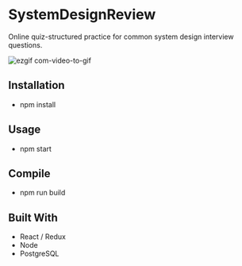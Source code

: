 # SystemDesignReview

Online quiz-structured practice for common system design interview questions.

![ezgif com-video-to-gif](https://user-images.githubusercontent.com/27310187/37071326-d81a050a-2170-11e8-8d4d-115e7b3da979.gif)

## Installation
* npm install

## Usage
* npm start

## Compile
* npm run build

## Built With
* React / Redux
* Node
* PostgreSQL
